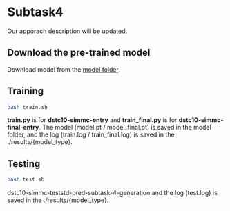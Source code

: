 # Subtask4
Our apporach description will be updated.

## Download the pre-trained model 
Download model from the [model folder](https://github.com/rungjoo/dstc10/tree/master/sub4/model).

## Training
```bash
bash train.sh
```
**train.py** is for **dstc10-simmc-entry** and **train_final.py** is for **dstc10-simmc-final-entry**. The model (model.pt / model_final.pt) is saved in the model folder, and the log (train.log / train_final.log) is saved in the ./results/{model_type}.

## Testing
```bash
bash test.sh
```
dstc10-simmc-teststd-pred-subtask-4-generation and the log (test.log) is saved in the ./results/{model_type}.